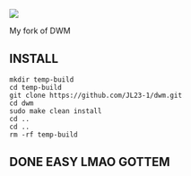 
![](https://img.shields.io/badge/It%20works-Kinda-ff69b4)


My fork of DWM
##           INSTALL                                   
    
    mkdir temp-build
    cd temp-build
    git clone https://github.com/JL23-1/dwm.git
    cd dwm
    sudo make clean install
    cd ..
    cd ..
    rm -rf temp-build
    
 ## DONE EASY LMAO GOTTEM
